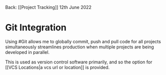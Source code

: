 Back: [[Project Tracking]]
12th June 2022

# Git Integration

Using #Git allows me to globally commit, push and pull code for all projects simultaneously streamlines production when multiple projects are being developed in parallel.


This is used as version control software primarily, and so the option for [[VCS Locations|a vcs url or location]] is provided.


